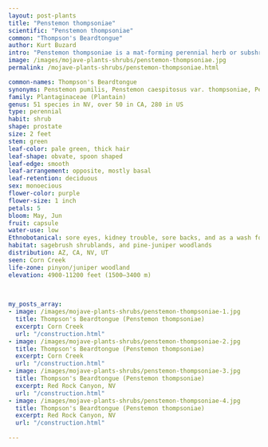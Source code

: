 ```yaml
---
layout: post-plants
title: "Penstemon thompsoniae"
scientific: "Penstemon thompsoniae"
common: "Thompson's Beardtongue"
author: Kurt Buzard
intro: "Penstemon thompsoniae is a mat-forming perennial herb or subshrub, less than 15 cm high, with a woody base. It is ashy gray-green with a thick coating of hairs. The leaves are oval or spoon-shaped, to 2 cm long. The short inflorescence bears wide-mouthed tubular purple flowers to 2 cm long, glandular hairy on the outer surface, and somewhat hairy on the inner. The tip of the staminode is covered in yellow to orange hairs."
image: /images/mojave-plants-shrubs/penstemon-thompsoniae.jpg
permalink: /mojave-plants-shrubs/penstemon-thompsoniae.html

common-names: Thompson's Beardtongue
synonyms: Penstemon pumilis, Penstemon caespitosus var. thompsoniae, Penstemon thompsoniae ssp. jaegeri, Penstemon thompsoniae ssp. thompsoniae
family: Plantaginaceae (Plantain)
genus: 51 species in NV, over 50 in CA, 280 in US
type: perennial
habit: shrub
shape: prostate
size: 2 feet
stem: green
leaf-color: pale green, thick hair
leaf-shape: obvate, spoon shaped
leaf-edge: smooth
leaf-arrangement: opposite, mostly basal
leaf-retention: deciduous
sex: monoecious
flower-color: purple
flower-size: 1 inch
petals: 5
bloom: May, Jun
fruit: capsule
water-use: low
Ethnobotanical: sore eyes, kidney trouble, sore backs, and as a wash for snakebites
habitat: sagebrush shrublands, and pine-juniper woodlands
distribution: AZ, CA, NV, UT
seen: Corn Creek
life-zone: pinyon/juniper woodland
elevation: 4900-11200 feet (1500–3400 m)
 
   

my_posts_array:
- image: /images/mojave-plants-shrubs/penstemon-thompsoniae-1.jpg
  title: Thompson's Beardtongue (Penstemon thompsoniae)
  excerpt: Corn Creek
  url: "/construction.html"
- image: /images/mojave-plants-shrubs/penstemon-thompsoniae-2.jpg
  title: Thompson's Beardtongue (Penstemon thompsoniae)
  excerpt: Corn Creek
  url: "/construction.html"
- image: /images/mojave-plants-shrubs/penstemon-thompsoniae-3.jpg
  title: Thompson's Beardtongue (Penstemon thompsoniae)
  excerpt: Red Rock Canyon, NV
  url: "/construction.html"
- image: /images/mojave-plants-shrubs/penstemon-thompsoniae-4.jpg
  title: Thompson's Beardtongue (Penstemon thompsoniae)
  excerpt: Red Rock Canyon, NV
  url: "/construction.html"
 
---
```

  
  
 <p></p>
  